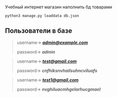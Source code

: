 Учебный интернет магазин
наполнить бд товарами 

``` python
python3 manage.py loaddata db.json
```

## Пользователи в базе

>username-> ***admin@example.com***
> 
>password-> ***admin***

>username-> ***test@gmail.com***
> 
>password-> ***cnfhiksnvhailsuhncviluafs***

>username-> ***test1@gmail.com***
> 
>password-> ***nvghiluacmhgelarhucgmael***
